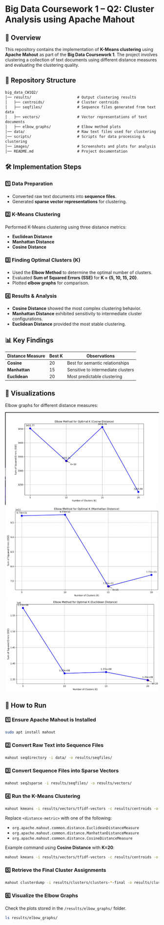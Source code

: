 # Big Data Coursework 1 – Q2: Cluster Analysis using Apache Mahout

## 📖 Overview
This repository contains the implementation of **K-Means clustering** using **Apache Mahout** as part of the **Big Data Coursework 1**. The project involves clustering a collection of text documents using different distance measures and evaluating the clustering quality.

## 📂 Repository Structure
```
big_data_CW1Q2/
│── results/                     # Output clustering results
│   ├── centroids/               # Cluster centroids
│   ├── seqfiles/                # Sequence files generated from text data
│   ├── vectors/                 # Vector representations of text documents
│   ├── elbow_graphs/            # Elbow method plots
│── data/                        # Raw text files used for clustering
│── scripts/                     # Scripts for data processing & clustering
│── images/                      # Screenshots and plots for analysis
│── README.md                    # Project documentation
```


## 🛠️ Implementation Steps
### 1️⃣ Data Preparation
- Converted raw text documents into **sequence files**.
- Generated **sparse vector representations** for clustering.

### 2️⃣ K-Means Clustering
Performed K-Means clustering using three distance metrics:
- **Euclidean Distance**
- **Manhattan Distance**
- **Cosine Distance**

### 3️⃣ Finding Optimal Clusters (K)
- Used the **Elbow Method** to determine the optimal number of clusters.
- Evaluated **Sum of Squared Errors (SSE)** for **K = {5, 10, 15, 20}**.
- Plotted **elbow graphs** for comparison.

### 4️⃣ Results & Analysis
- **Cosine Distance** showed the most complex clustering behavior.
- **Manhattan Distance** exhibited sensitivity to intermediate cluster configurations.
- **Euclidean Distance** provided the most stable clustering.

## 📊 Key Findings
| Distance Measure | Best K | Observations |
|-----------------|--------|-------------|
| **Cosine**      | 20     | Best for semantic relationships |
| **Manhattan**   | 15     | Sensitive to intermediate clusters |
| **Euclidean**   | 20     | Most predictable clustering |

## 📸 Visualizations
Elbow graphs for different distance measures:

![Elbow Graph - Cosine](coselbow.png)
![Elbow Graph - Manhattan](manelbow.png)
![Elbow Graph - Euclidean](eucelbow.png)


## 📝 How to Run
### 1️⃣ Ensure Apache Mahout is Installed
```bash
sudo apt install mahout
```

### 2️⃣ Convert Raw Text into Sequence Files
```bash
mahout seqdirectory -i data/ -o results/seqfiles/
```

### 3️⃣ Convert Sequence Files into Sparse Vectors
```bash
mahout seq2sparse -i results/seqfiles/ -o results/vectors/
```

### 4️⃣ Run the K-Means Clustering
```bash
mahout kmeans -i results/vectors/tfidf-vectors -c results/centroids -o results/clusters -dm <distance-metric> -k <num-clusters> -ow -cl
```
Replace `<distance-metric>` with one of the following:
- `org.apache.mahout.common.distance.EuclideanDistanceMeasure`
- `org.apache.mahout.common.distance.ManhattanDistanceMeasure`
- `org.apache.mahout.common.distance.CosineDistanceMeasure`

Example command using **Cosine Distance** with **K=20**:
```bash
mahout kmeans -i results/vectors/tfidf-vectors -c results/centroids -o results/clusters -dm org.apache.mahout.common.distance.CosineDistanceMeasure -k 20 -ow -cl
```

### 5️⃣ Retrieve the Final Cluster Assignments
```bash
mahout clusterdump -i results/clusters/clusters-*-final -o results/cluster_summary.txt
```

### 6️⃣ Visualize the Elbow Graphs
Check the plots stored in the `/results/elbow_graphs/` folder.
```bash
ls results/elbow_graphs/
```




